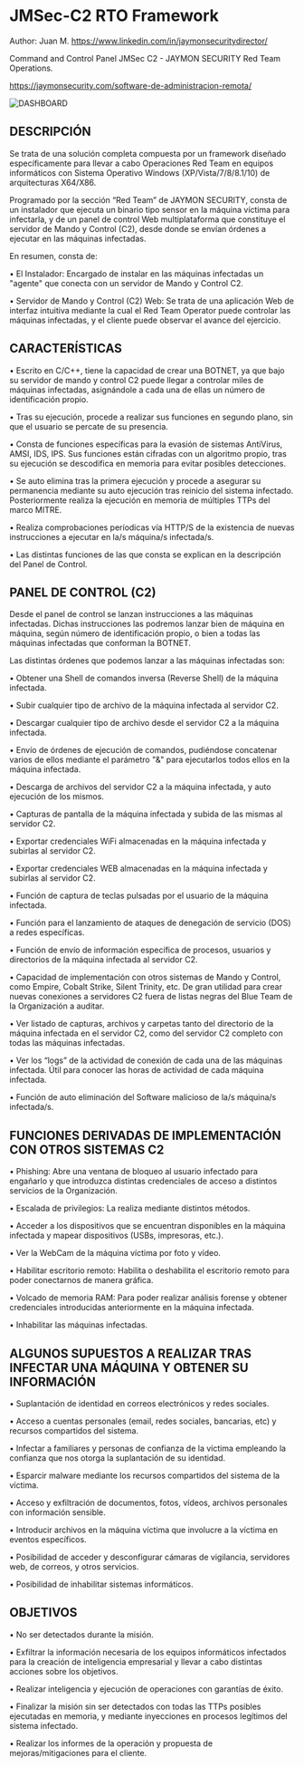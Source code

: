 # JMSec-C2 RTO Framework
Author: Juan M. https://www.linkedin.com/in/jaymonsecuritydirector/

Command and Control Panel JMSec C2 - JAYMON SECURITY Red Team Operations.

https://jaymonsecurity.com/software-de-administracion-remota/

![DASHBOARD](https://user-images.githubusercontent.com/76411871/131404701-ff174a84-90a0-4523-8afe-f64623ec1bb8.png)


## DESCRIPCIÓN

Se trata de una solución completa compuesta por un framework diseñado específicamente para llevar a cabo Operaciones Red Team en equipos informáticos con Sistema Operativo Windows (XP/Vista/7/8/8.1/10) de arquitecturas X64/X86.

Programado por la sección “Red Team” de JAYMON SECURITY, consta de un instalador que ejecuta un binario tipo sensor en la máquina víctima para infectarla, y de un panel de control  Web multiplataforma que constituye el servidor de Mando y Control (C2), desde donde se envían órdenes a ejecutar en las máquinas infectadas. 

En resumen, consta de: 

•	El Instalador: Encargado de instalar en las máquinas infectadas un "agente" que conecta con un servidor de Mando y Control C2.

•	Servidor de Mando y Control (C2) Web: Se trata de una aplicación Web de interfaz intuitiva mediante la cual el Red Team Operator puede controlar las máquinas infectadas, y el cliente puede observar el avance del ejercicio.

## CARACTERÍSTICAS

•	Escrito en C/C++, tiene la capacidad de crear una BOTNET, ya que bajo su servidor de mando y control C2 puede llegar a controlar miles de máquinas infectadas, asignándole a cada una de ellas un número de identificación propio. 

•	Tras su ejecución, procede a realizar sus funciones en segundo plano, sin que el usuario se percate de su presencia.

•	Consta de funciones específicas para la evasión de sistemas AntiVirus, AMSI, IDS, IPS. Sus funciones están cifradas con un algoritmo propio, tras su ejecución se descodifica en memoria para evitar posibles detecciones.

•	Se auto elimina tras la primera ejecución y procede a asegurar su permanencia mediante su auto ejecución tras reinicio del sistema infectado. Posteriormente realiza la ejecución en memoria de múltiples TTPs del marco MITRE.

•	Realiza comprobaciones períodicas vía HTTP/S de la existencia de nuevas instrucciones a ejecutar en la/s máquina/s infectada/s. 

•	Las distintas funciones de las que consta se explican en la descripción del Panel de Control.


## PANEL DE CONTROL (C2)

Desde el panel de control se lanzan instrucciones a las máquinas infectadas. Dichas instrucciones las podremos lanzar bien de máquina en máquina, según número de identificación propio, o bien a todas las máquinas infectadas que conforman la BOTNET.

Las distintas órdenes que podemos lanzar a las máquinas infectadas son:

•	Obtener una Shell de comandos inversa (Reverse Shell) de la máquina infectada.

•	Subir cualquier tipo de archivo de la máquina infectada al servidor C2.

•	Descargar cualquier tipo de archivo desde el servidor C2  a la máquina infectada.

•	Envío de órdenes de ejecución de comandos, pudiéndose concatenar varios de ellos mediante el parámetro "&" para ejecutarlos todos ellos en la máquina infectada.

•	Descarga de archivos del servidor C2 a la máquina infectada, y auto ejecución de los mismos.

•	Capturas de pantalla de la máquina infectada y subida de las mismas al servidor C2.

•	Exportar credenciales WiFi almacenadas en la máquina infectada y subirlas al servidor C2.

•	Exportar credenciales WEB almacenadas en la máquina infectada y subirlas al servidor C2.

•	Función de captura de teclas pulsadas por el usuario de la máquina infectada. 

•	Función para el lanzamiento de ataques de denegación de servicio (DOS) a redes específicas.

•	Función de envío de información específica de procesos, usuarios y directorios de la máquina infectada al servidor C2.

• Capacidad de implementación con otros sistemas de Mando y Control, como Empire, Cobalt Strike, Silent Trinity, etc. De gran utilidad para crear nuevas conexiones a servidores C2 fuera de listas negras del Blue Team de la Organización a auditar.

•	Ver listado de capturas, archivos y carpetas tanto del directorio de la máquina infectada en el servidor C2, como del servidor C2 completo con todas las máquinas infectadas.

•	Ver los “logs” de la actividad de conexión de cada una de las máquinas infectada. Útil para conocer las horas de actividad de cada máquina infectada.

•	Función de auto eliminación del Software malicioso de la/s máquina/s infectada/s. 


## FUNCIONES DERIVADAS DE IMPLEMENTACIÓN CON OTROS SISTEMAS C2

• Phishing: Abre una ventana de bloqueo al usuario infectado para engañarlo y que introduzca distintas credenciales de acceso a distintos servicios de la Organización. 

• Escalada de privilegios: La realiza mediante distintos métodos. 

• Acceder a los dispositivos que se encuentran disponibles en la máquina infectada y mapear dispositivos (USBs, impresoras, etc.). 

• Ver la WebCam de la máquina víctima por foto y vídeo.

• Habilitar escritorio remoto: Habilita o deshabilita el escritorio remoto para poder conectarnos de manera gráfica. 

• Volcado de memoria RAM: Para poder realizar análisis forense y obtener credenciales introducidas anteriormente en la máquina infectada. 

• Inhabilitar las máquinas infectadas.


## ALGUNOS SUPUESTOS A REALIZAR TRAS INFECTAR UNA MÁQUINA Y OBTENER SU INFORMACIÓN

• Suplantación de identidad en correos electrónicos y redes sociales.

• Acceso a cuentas personales (email, redes sociales, bancarias, etc) y recursos compartidos del sistema. 

• Infectar a familiares y personas de confianza de la víctima empleando la confianza que nos otorga la suplantación de su identidad. 

• Esparcir malware mediante los recursos compartidos del sistema de la víctima. 

• Acceso y exfiltración de documentos, fotos, vídeos, archivos personales con información sensible. 

• Introducir archivos en la máquina víctima que involucre a la víctima en eventos específicos. 

• Posibilidad de acceder y desconfigurar cámaras de vigilancia, servidores web, de correos, y otros servicios. 

• Posibilidad de inhabilitar sistemas informáticos. 


## OBJETIVOS

• No ser detectados durante la misión.

•	Exfiltrar la información necesaria de los equipos informáticos infectados para la creación de inteligencia empresarial y llevar a cabo distintas acciones sobre los objetivos.

•	Realizar inteligencia y ejecución de operaciones con garantías de éxito.

•	Finalizar la misión sin ser detectados con todas las TTPs posibles ejecutadas en memoria, y mediante inyecciones en procesos legítimos del sistema infectado.

•	Realizar los informes de la operación y propuesta de mejoras/mitigaciones para el cliente.
 
